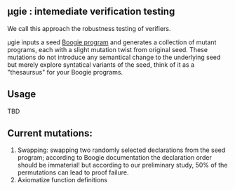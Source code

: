 ## μgie : intemediate verification testing

We call this approach the robustness testing of verifiers. 

μgie inputs a seed [Boogie program](https://github.com/boogie-org/boogie) and generates a collection of mutant programs, each with a slight mutation twist from original seed. These mutations do not introduce any semantical change to the underlying seed but merely explore syntatical variants of the seed, think of it as a "thesaursus" for your Boogie programs. 


## Usage 
TBD 

## Current mutations: 
1. Swapping: swapping two randomly selected declarations from the seed program; according to Boogie documentation the declaration order should be immaterial! but according to our preliminary study, 50% of the permutations can lead to proof failure. 
2. Axiomatize function definitions

<!-- Whenever you commit to this repository, GitHub Pages will run [Jekyll](https://jekyllrb.com/) to rebuild the pages in your site, from the content in your Markdown files. -->

<!-- ### Markdown -->

<!-- Markdown is a lightweight and easy-to-use syntax for styling your writing. It includes conventions for -->

<!-- ```markdown -->
<!-- Syntax highlighted code block -->

<!-- # Header 1 -->
<!-- ## Header 2 -->
<!-- ### Header 3 -->

<!-- - Bulleted -->
<!-- - List -->

<!-- 1. Numbered -->
<!-- 2. List -->

<!-- **Bold** and _Italic_ and `Code` text -->

<!-- [Link](url) and ![Image](src) -->
<!-- ``` -->

<!-- For more details see [GitHub Flavored Markdown](https://guides.github.com/features/mastering-markdown/). -->

<!-- ### Jekyll Themes -->

<!-- Your Pages site will use the layout and styles from the Jekyll theme you have selected in your [repository settings](https://github.com/emptylambda/mu-gie/settings). The name of this theme is saved in the Jekyll `_config.yml` configuration file. -->

<!-- ### Support or Contact -->

<!-- Having trouble with Pages? Check out our [documentation](https://help.github.com/categories/github-pages-basics/) or [contact support](https://github.com/contact) and we’ll help you sort it out. -->
